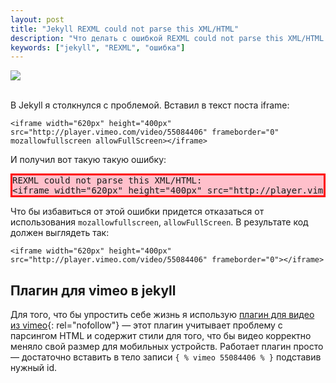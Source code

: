 ```yaml
---
layout: post
title: "Jekyll REXML could not parse this XML/HTML"
description: "Что делать с ошибкой REXML could not parse this XML/HTML в Jekyll?"
keywords: ["jekyll", "REXML", "ошибка"]
---
```



![](http://31808.selcdn.ru/it-prm/pics/jekyll.png)
<br><br>


В Jekyll я столкнулся с проблемой. Вставил в текст поста iframe: 
<pre><code>&lt;iframe width="620px" height="400px" src="http://player.vimeo.com/video/55084406" frameborder="0" mozallowfullscreen allowFullScreen&gt;&lt;/iframe&gt;</code></pre>

И получил вот такую такую ошибку: 
 
<pre class="markdown-html-error" style="border: solid 3px red; background-color: pink">REXML could not parse this XML/HTML: 
&lt;iframe width="620px" height="400px" src="http://player.vimeo.com/video/123" frameborder="0" allowFullScreen&gt;&lt;/iframe&gt;</pre>
 
Что бы избавиться от этой ошибки придется отказаться от использования `mozallowfullscreen`, `allowFullScreen`. В результате код должен выглядеть так: 

<pre><code>&lt;iframe width="620px" height="400px" src="http://player.vimeo.com/video/55084406" frameborder="0"&gt;&lt;/iframe&gt;</code></pre>
 
## Плагин для vimeo в jekyll

Для того, что бы упростить себе жизнь я использую [плагин для видео из vimeo][]{: rel="nofollow"} — этот плагин учитывает проблему с парсингом HTML и содержит стили для того, что бы видео корректно меняло свой размер для мобильных устройств. Работает плагин просто — достаточно вставить в тело записи `{ % vimeo 55084406 % }` подставив нужный id.

[плагин для видео из vimeo]: https://gist.github.com/4414183
